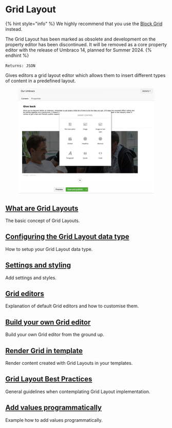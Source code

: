 # Grid Layout

{% hint style="info" %}
We highly recommend that you use the [Block Grid](../block-editor/block-grid-editor.md) instead.

The Grid Layout has been marked as obsolete and development on the property editor has been discontinued. It will be removed as a core property editor with the release of Umbraco 14, planned for Summer 2024.
{% endhint %}

`Returns: JSON`

Gives editors a grid layout editor which allows them to insert different types of content in a predefined layout.

<figure><img src="../../built-in-property-editors/grid-layout/Images/editor.png" alt=""><figcaption></figcaption></figure>

## [What are Grid Layouts](what-are-grid-layouts.md)

The basic concept of Grid Layouts.

## [Configuring the Grid Layout data type](configuring-the-grid-layout-datatype.md)

How to setup your Grid Layout data type.

## [Settings and styling](settings-and-styles.md)

Add settings and styles.

## [Grid editors](grid-editors.md)

Explanation of default Grid editors and how to customise them.

## [Build your own Grid editor](build-your-own-editor.md)

Build your own Grid editor from the ground up.

## [Render Grid in template](render-grid-in-template.md)

Render content created with Grid Layouts in your templates.

## [Grid Layout Best Practices](grid-layout-best-practices.md)

General guidelines when contemplating Grid Layout implementation.

## [Add values programmatically](add-value-programmatically.md)

Example how to add values programmatically.
